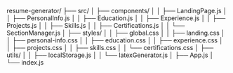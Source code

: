 resume-generator/
├── src/
│   ├── components/
│   │   ├── LandingPage.js
│   │   ├── PersonalInfo.js
│   │   ├── Education.js
│   │   ├── Experience.js
│   │   ├── Projects.js
│   │   ├── Skills.js
│   │   ├── Certifications.js
│   │   └── SectionManager.js
│   ├── styles/
│   │   ├── global.css
│   │   ├── landing.css
│   │   ├── personal-info.css
│   │   ├── education.css
│   │   ├── experience.css
│   │   ├── projects.css
│   │   ├── skills.css
│   │   └── certifications.css
│   ├── utils/
│   │   ├── localStorage.js
│   │   └── latexGenerator.js
│   ├── App.js
│   └── index.js